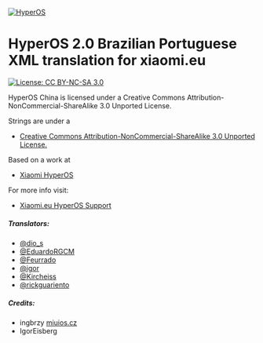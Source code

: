 [![HyperOS](https://i.imgur.com/DBEfanq.png)](https://xiaomi.eu/)

# HyperOS 2.0 Brazilian Portuguese XML translation for xiaomi.eu

[![License: CC BY-NC-SA 3.0](https://img.shields.io/badge/license-CC%20BY--NC--SA%203.0-lightgrey.svg)](http://creativecommons.org/licenses/by-nc-sa/3.0/)

HyperOS China is licensed under a Creative Commons Attribution-NonCommercial-ShareAlike 3.0 Unported License.

Strings are under a
- [Creative Commons Attribution-NonCommercial-ShareAlike 3.0 Unported License.](http://creativecommons.org/licenses/by-nc-sa/3.0/)

Based on a work at
- [Xiaomi HyperOS](https://hyperos.mi.com)

For more info visit:
- [Xiaomi.eu HyperOS Support](http://xiaomi.eu)

##### Translators:
- [@dio_s](https://t.me/dio_s)
- [@EduardoRGCM](https://t.me/eduardorgcm)
- [@Feurrado](https://github.com/Feurrado)
- [@igor](https://github.com/igormiguell)
- [@Kircheiss](https://t.me/Kircheiss)
- [@rickguariento](https://t.me/rickguariento)

##### Credits:
- ingbrzy [miuios.cz](https://miuios.cz)
- IgorEisberg
